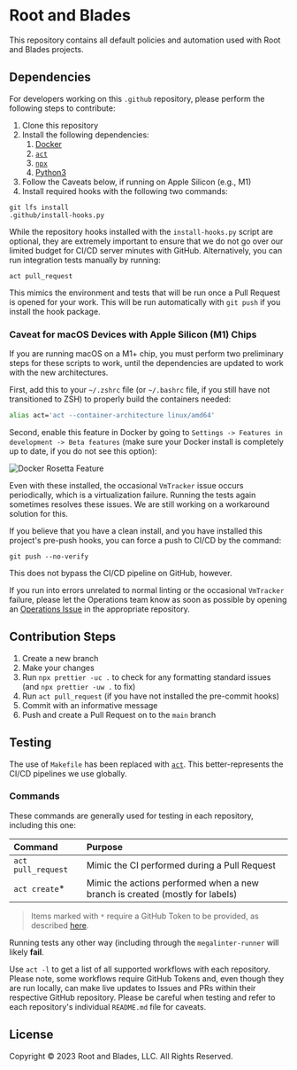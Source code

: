 # Root and Blades

This repository contains all default policies and automation used with Root and Blades projects.

## Dependencies

For developers working on this `.github` repository, please perform the following steps to contribute:

1. Clone this repository
2. Install the following dependencies:
    1. [Docker][docker]
    2. [`act`][act]
    3. [`npx`][npx]
    4. [Python3][python]
3. Follow the Caveats below, if running on Apple Silicon (e.g., M1)
4. Install required hooks with the following two commands:

```shell
git lfs install
.github/install-hooks.py
```

While the repository hooks installed with the `install-hooks.py` script are optional, they are extremely important to
ensure that we do not go over our limited budget for CI/CD server minutes with GitHub. Alternatively, you can run
integration tests manually by running:

```shell
act pull_request
```

This mimics the environment and tests that will be run once a Pull Request is opened for your work. This will be run
automatically with `git push` if you install the hook package.

### Caveat for macOS Devices with Apple Silicon (M1) Chips

If you are running macOS on a M1+ chip, you must perform two preliminary steps for these scripts to work, until the
dependencies are updated to work with the new architectures.

First, add this to your `~/.zshrc` file (or `~/.bashrc` file, if you still have not transitioned to ZSH) to properly
build the containers needed:

```zsh
alias act='act --container-architecture linux/amd64'
```

Second, enable this feature in Docker by going to `Settings -> Features in development -> Beta features` (make sure your
Docker install is completely up to date, if you do not see this option):

![Docker Rosetta Feature][docker-rosetta]

Even with these installed, the occasional `VmTracker` issue occurs periodically, which is a virtualization failure.
Running the tests again sometimes resolves these issues. We are still working on a workaround solution for this.

If you believe that you have a clean install, and you have installed this project's pre-push hooks, you can force a push
to CI/CD by the command:

```shell
git push --no-verify
```

This does not bypass the CI/CD pipeline on GitHub, however.

If you run into errors unrelated to normal linting or the occasional `VmTracker` failure, please let the Operations team
know as soon as possible by opening an [Operations Issue][ops-issue] in the appropriate repository.

## Contribution Steps

1. Create a new branch
2. Make your changes
3. Run `npx prettier -uc .` to check for any formatting standard issues (and `npx prettier -uw .` to fix)
4. Run `act pull_request` (if you have not installed the pre-commit hooks)
5. Commit with an informative message
6. Push and create a Pull Request on to the `main` branch

## Testing

The use of `Makefile` has been replaced with [`act`][act]. This better-represents the CI/CD pipelines we use globally.

### Commands

These commands are generally used for testing in each repository, including this one:

| Command            | Purpose                                                                      |
| :----------------- | :--------------------------------------------------------------------------- |
| `act pull_request` | Mimic the CI performed during a Pull Request                                 |
| `act create`\*     | Mimic the actions performed when a new branch is created (mostly for labels) |

> Items marked with `*` require a GitHub Token to be provided, as described [here][act-token].

Running tests any other way (including through the `megalinter-runner` will likely **fail**.

Use `act -l` to get a list of all supported workflows with each repository. Please note, some workflows require GitHub
Tokens and, even though they are run locally, can make live updates to Issues and PRs within their respective GitHub
repository. Please be careful when testing and refer to each repository's individual `README.md` file for caveats.

## License

Copyright &copy; 2023 Root and Blades, LLC. All Rights Reserved.

<!-- Link Repository -->

[act]: https://github.com/nektos/act
[act-token]: https://github.com/nektos/act#github_token
[docker]: https://docker.com
[docker-rosetta]: img/macos-m1-docker-settings.png
[npx]: https://www.npmjs.com/package/npx
[ops-issue]: https://github.com/root-and-blades/.github/issues/new/choose
[python]: https://www.python.org/downloads/
